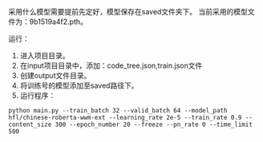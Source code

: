 
采用什么模型需要提前先定好，模型保存在saved文件夹下。
当前采用的模型文件为：9b1519a4f2.pth。

运行：
1. 进入项目目录。
2. 在input项目目录中，添加：code_tree.json,train.json文件
3. 创建output文件目录。
4. 将训练号的模型添加至saved路径下。
5. 运行程序：
```
python main.py --train_batch 32 --valid_batch 64 --model_path hfl/chinese-roberta-wwm-ext --learning_rate 2e-5 --train_rate 0.9 --content_size 300 --epoch_number 20 --freeze --pn_rate 0 --time_limit 500 
```